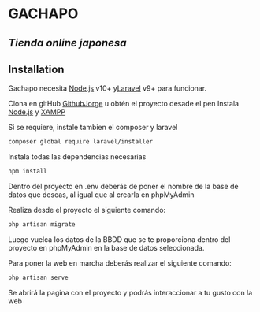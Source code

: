 # GACHAPO
## _Tienda online japonesa_


## Installation

Gachapo necesita [Node.js](https://nodejs.org/) v10+ y[Laravel](https://laravel.com/docs/9.x/installation) v9+ para funcionar.

Clona en gitHub [GithubJorge](https://github.com/jromancalero/TFG) u obtén el proyecto desade el pen 
Instala [Node.js](https://nodejs.org/) y [XAMPP](https://www.apachefriends.org/es/index.html)

Si se requiere, instale tambien el composer y laravel

```sh
composer global require laravel/installer
```

Instala todas las dependencias necesarias

```sh
npm install 
```
Dentro del proyecto en .env deberás de poner el nombre de la base de datos que deseas, al igual que al crearla en phpMyAdmin

Realiza desde el proyecto el siguiente comando:
```sh
php artisan migrate
```
Luego vuelca los datos de la BBDD que se te proporciona dentro del proyecto en phpMyAdmin en la base de datos seleccionada.

Para poner la web en marcha deberás realizar el siguiente comando:

```sh
php artisan serve
```
Se abrirá la pagina con el proyecto y podrás interaccionar a tu gusto con la web

